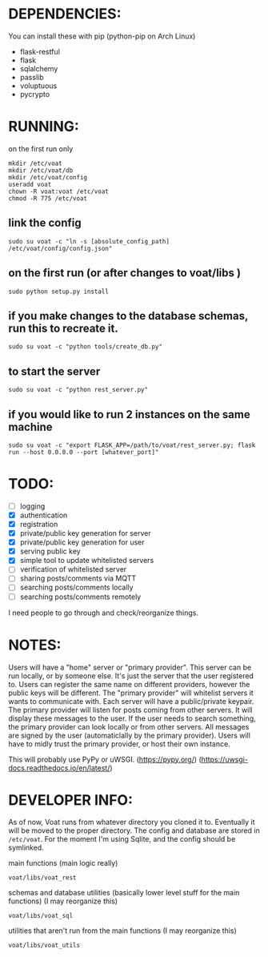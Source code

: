 


# DEPENDENCIES:

You can install these with pip (python-pip on Arch Linux)

* flask-restful
* flask
* sqlalchemy
* passlib
* voluptuous
* pycrypto



# RUNNING:
on the first run only

```
mkdir /etc/voat
mkdir /etc/voat/db
mkdir /etc/voat/config
useradd voat
chown -R voat:voat /etc/voat
chmod -R 775 /etc/voat
```

## link the config

```sudo su voat -c "ln -s [absolute_config_path] /etc/voat/config/config.json"```


## on the first run (or after changes to voat/libs )  

```cd /where/ever/voat/libs
sudo python setup.py install
```

## if you make changes to the database schemas, run this to recreate it. 
```
sudo su voat -c "python tools/create_db.py"
```


## to start the server

```sudo su voat -c "python rest_server.py"```

## if you would like to run 2 instances on the same machine

``` 
sudo su voat -c "export FLASK_APP=/path/to/voat/rest_server.py; flask run --host 0.0.0.0 --port [whatever_port]"
```


# TODO:

- [ ] logging
- [x] authentication
- [x] registration 
- [x] private/public key generation for server
- [x] private/public key generation for user
- [x] serving public key
- [x] simple tool to update whitelisted servers 
- [ ] verification of whitelisted server 
- [ ] sharing posts/comments via MQTT 
- [ ] searching posts/comments locally
- [ ] searching posts/comments remotely

I need people to go through and check/reorganize things. 



# NOTES:

Users will have a "home" server or "primary provider". This server can be run locally, or by someone else. It's just the server that the user registered to. Users can register the same name on different providers, however the public keys will be different. The "primary provider" will whitelist servers it wants to communicate with. Each server will have a public/private keypair. The primary provider will listen for posts coming from other servers. It will display these messages to the user. If the user needs to search something, the primary provider can look locally or from other servers. All messages are signed by the user (automaticlally by the primary provider). Users will have to midly trust the primary provider, or host their own instance. 

This will probably use PyPy or uWSGI. (https://pypy.org/) (https://uwsgi-docs.readthedocs.io/en/latest/)


# DEVELOPER INFO:

As of now, Voat runs from whatever directory you cloned it to. Eventually it will be moved to the proper directory. The config and database are stored in `/etc/voat`. For the moment I'm using Sqlite, and the config should be symlinked. 


main functions (main logic really)

```voat/libs/voat_rest``` 


schemas and database utilities (basically lower level stuff for the main functions) (I may reorganize this)

```voat/libs/voat_sql``` 


utilities that aren't run from the main functions (I may reorganize this)

```voat/libs/voat_utils```




